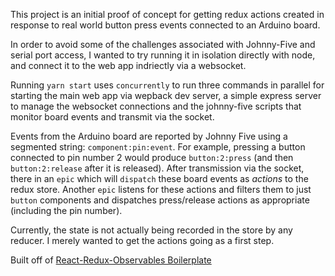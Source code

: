 This project is an initial proof of concept for getting redux actions created in response to real world button press events connected to an Arduino board.

In order to avoid some of the challenges associated with Johnny-Five and serial port access, I wanted to try running it in isolation directly with node, and connect it to the web app indriectly via a websocket.

Running `yarn start` uses `concurrently` to run three commands in parallel for starting the main web app via wepback dev server, a simple express server to manage the websocket connections and the johnny-five scripts that monitor board events and transmit via the socket.

Events from the Arduino board are reported by Johnny Five using a segmented string: `component:pin:event`. For example, pressing a button connected to pin number 2 would produce `button:2:press` (and then `button:2:release` after it is released). After transmission via the socket, there in an `epic` which will `dispatch` these board events as _actions_ to the redux store. Another `epic` listens for these actions and filters them to just `button` components and dispatches press/release actions as appropriate (including the pin number).

Currently, the state is not actually being recorded in the store by any reducer. I merely wanted to get the actions going as a first step.

Built off of [React-Redux-Observables Boilerplate](https://github.com/gilbarbara/react-redux-observables-boilerplate)
